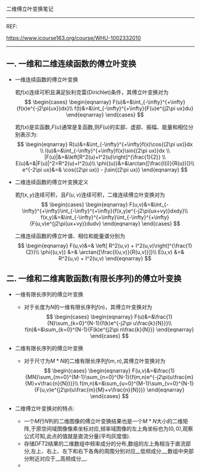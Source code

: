 二维傅立叶变换笔记

***

REF:

https://www.icourse163.org/course/WHU-1002332010

***



## 一.  一维和二维连续函数的傅立叶变换

+ 一维连续函数的傅立叶变换

  若$f(x)$连续可积且满足狄利克雷(Dirichlet)条件，其傅立叶变换对为
  $$
  \begin{cases}
  \begin{eqnarray}
  F(u)&=&\int_{-\infty}^{+\infty}{f(x)e^{-j2\pi{ux}}dx}\\
  f(t)&=&\int_{-\infty}^{+\infty}{F(u)e^{j2\pi ux}du}
  \end{eqnarray}
  \end{cases}
  $$
  
  若$f(x)$是实函数,$F(u)$通常是复函数,则$F(u)$的实部、虚部、振幅、能量和相位分别表示为:
  $$
  \begin{eqnarray}
  R(u)&=&\int_{-\infty}^{+\infty}f(x)\cos{(2\pi ux)}dx \\
  I(u)&=&\int_{-\infty}^{+\infty}f(x)\sin{(2\pi ux)}dx \\
  |F(u)|&=&\left[R^2(u)+I^2(u)\right]^{\frac{1}{2}}    \\
  E(u)&=&|F(u)|^2=R^2(u)+I^2(u)\\
  \phi{(u)}&=&\arctan{[\frac{I(i)}{R(u)}]}\\
  e^{-2\pi ux}&=& \cos{(2\pi ux)} - j\sin{(2\pi ux)}
  \end{eqnarray}
  $$

+ 二维连续函数的傅立叶变换定义

  若$f(x,y)$连续可积，且$F(u,v)$连续可积，二维连续傅立叶变换对为
  $$
  \begin{cases}
  \begin{eqnarray}
  F(u,v)&=&\int_{-\infty}^{+\infty}\int_{-\infty}^{+\infty}{f(x,y)e^{-j2\pi(ux+vy)}dxdy}\\
  f(x,y)&=&\int_{-\infty}^{+\infty}\int_{-\infty}^{+\infty}{F(u,v)e^{j2\pi(ux+vy)}dudv}
  \end{eqnarray}
  \end{cases}
  $$

  二维连续函数的傅立叶谱、相位和能量谱分别为
  $$
  \begin{eqnarray}
  F(u,v)&=& \left[ R^2(u,v) + I^2(u,v)\right]^{\frac{1}{2}}\\
  \phi{(u,v)} &=& \arctan{[\frac{I(u,v)}{R(u,v)}]}\\
  E(u,v) &=& R^2(u,v) + I^2(u,v)
  \end{eqnarray}
  $$



## 二.  一维和二维离散函数(有限长序列)的傅立叶变换

+ 一维有限长序列的傅立叶变换

  + 对于长度为$N$的一维有限长序列$f(n)$，其傅立叶变换对为
    $$
    \begin{cases}
    \begin{eqnarray}
    F(u)&=&\frac{1}{N}\sum_{k=0}^{N-1}{f(k)e^{-j2\pi u\frac{k}{N}}}\\
    f(n)&=&\sum_{k=0}^{N-1}{F(k)e^{j2\pi n\frac{k}{N}}}
    \end{eqnarray}
    \end{cases}
    $$

+ 二维有限长序列的傅立叶变换

  + 对于尺寸为$M*N$的二维有限长序列$f(m,n)$,其傅立叶变换对为
    $$
    \begin{cases}
    \begin{eqnarray}
    F(u,v)&=&\frac{1}{MN}\sum_{m=0}^{M-1}\sum_{n=0}^{N-1}{f(m,n)e^{-j2\pi(u\frac{m}{M}+v\frac{n}{N})}}\\
    f(m,n)&=&\sum_{u=0}^{M-1}\sum_{v=0}^{N-1}{F(u,v)e^{j2\pi(u\frac{m}{M}+v\frac{n}{N})}}
    \end{eqnarray}
    \end{cases}
    $$
    
  
+ 二维傅立叶变换对的特点:
  + 一个$M$行$N$列的二维图像的傅立叶变换结果也是一个$M*N$大小的二维矩阵,于原空间域图像像素坐标对应,频率域图像的左上角坐标也为$(0,0)$,观察公式可知,此点的值就是直流分量(平均灰度值).
  + 存储$DFT2$结果的二维数组中频率成分的分布,数组的左上角相当于直流部分,左上、右上、左下和右下各角的周围分别对应__低频成分__,数组中央部分附近对应于__高频成分__.
  + 





